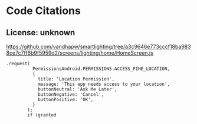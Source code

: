 # Code Citations

## License: unknown
https://github.com/vandhapw/smartlighting/tree/a3c9646e773cccf18ba9838ce7c7ff6b9f5959d2/screens/lighting/home/HomeScreen.js

```
.request(
          PermissionsAndroid.PERMISSIONS.ACCESS_FINE_LOCATION,
          {
            title: 'Location Permission',
            message: 'This app needs access to your location',
            buttonNeutral: 'Ask Me Later',
            buttonNegative: 'Cancel',
            buttonPositive: 'OK',
          }
        );
        if (granted
```

